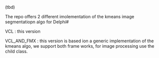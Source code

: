 (tbd)

The repo offers 2 different imolementation of the  kmeans image segmentatiopn algo for Delphi#

VCL :   this version 

VCL_AND_FMX  : this version is based ion a  generic implementation of the kmeans algo, 
               we support both frame works,  for image processing use the child class. 

